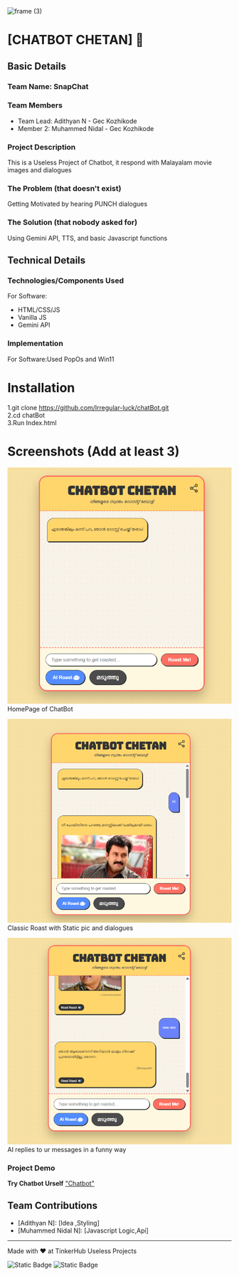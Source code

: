 <img width="3188" height="1202" alt="frame (3)" src="https://github.com/user-attachments/assets/517ad8e9-ad22-457d-9538-a9e62d137cd7" />


# [CHATBOT CHETAN] 🎯


## Basic Details
### Team Name: SnapChat


### Team Members
- Team Lead: Adithyan N - Gec Kozhikode
- Member 2: Muhammed Nidal - Gec Kozhikode

### Project Description
This is a Useless Project of Chatbot, it respond with Malayalam movie images and dialogues

### The Problem (that doesn't exist)
Getting Motivated by hearing PUNCH dialogues

### The Solution (that nobody asked for)
Using Gemini API, TTS, and basic Javascript functions

## Technical Details
### Technologies/Components Used
For Software:
- HTML/CSS/JS
- Vanilla JS
- Gemini API



### Implementation
For Software:Used PopOs and Win11
# Installation

1.git clone https://github.com/Irregular-luck/chatBot.git<br>
2.cd chatBot<br>
3.Run Index.html<br> 


# Screenshots (Add at least 3)
![Home](photos\home.png)
HomePage of ChatBot

![Roast](photos\roastme.png)
Classic Roast with Static pic and dialogues

![Ai](photos\airoast.png)
AI replies to ur messages in a funny way

### Project Demo
**Try Chatbot Urself** ["Chatbot"](https://irregular-luck.github.io/chatBot/)



## Team Contributions
- [Adithyan N]: [Idea ,Styling]
- [Muhammed Nidal N]: [Javascript Logic,Api]

---
Made with ❤️ at TinkerHub Useless Projects 

![Static Badge](https://img.shields.io/badge/TinkerHub-24?color=%23000000&link=https%3A%2F%2Fwww.tinkerhub.org%2F)
![Static Badge](https://img.shields.io/badge/UselessProjects--25-25?link=https%3A%2F%2Fwww.tinkerhub.org%2Fevents%2FQ2Q1TQKX6Q%2FUseless%2520Projects)


